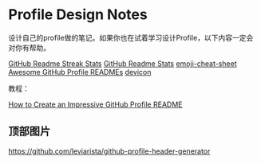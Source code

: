 # Profile Design Notes

设计自己的profile做的笔记。如果你也在试着学习设计Profile，以下内容一定会对你有帮助。

[GitHub Readme Streak Stats](https://github.com/DenverCoder1/github-readme-streak-stats)
[GitHub Readme Stats](https://github.com/anuraghazra/github-readme-stats)
[emoji-cheat-sheet](https://github.com/ikatyang/emoji-cheat-sheet)
[Awesome GitHub Profile READMEs](https://zzetao.github.io/awesome-github-profile/)
[devicon](https://github.com/devicons/devicon)

教程：

[How to Create an Impressive GitHub Profile README](https://www.sitepoint.com/github-profile-readme/)

## 顶部图片

https://github.com/leviarista/github-profile-header-generator
